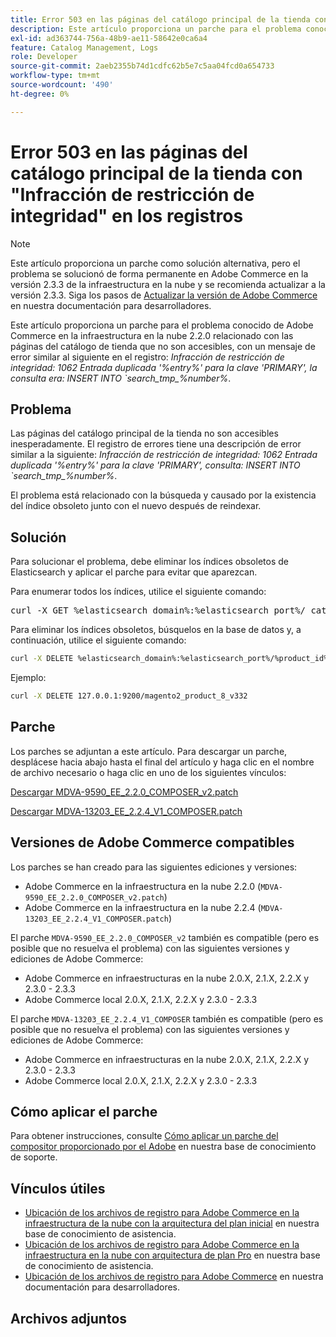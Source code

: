 ```yaml
---
title: Error 503 en las páginas del catálogo principal de la tienda con "Infracción de restricción de integridad" en los registros
description: Este artículo proporciona un parche para el problema conocido de Adobe Commerce en la infraestructura en la nube 2.2.0 relacionado con las páginas del catálogo de tienda que no son accesibles.
exl-id: ad363744-756a-48b9-ae11-58642e0ca6a4
feature: Catalog Management, Logs
role: Developer
source-git-commit: 2aeb2355b74d1cdfc62b5e7c5aa04fcd0a654733
workflow-type: tm+mt
source-wordcount: '490'
ht-degree: 0%

---
```


# Error 503 en las páginas del catálogo principal de la tienda con &quot;Infracción de restricción de integridad&quot; en los registros

>[!NOTE]
>
>Este artículo proporciona un parche como solución alternativa, pero el problema se solucionó de forma permanente en Adobe Commerce en la versión 2.3.3 de la infraestructura en la nube y se recomienda actualizar a la versión 2.3.3. Siga los pasos de [Actualizar la versión de Adobe Commerce](https://experienceleague.adobe.com/en/docs/commerce-cloud-service/user-guide/develop/upgrade/commerce-version) en nuestra documentación para desarrolladores.

Este artículo proporciona un parche para el problema conocido de Adobe Commerce en la infraestructura en la nube 2.2.0 relacionado con las páginas del catálogo de tienda que no son accesibles, con un mensaje de error similar al siguiente en el registro: *Infracción de restricción de integridad: 1062 Entrada duplicada &#39;%entry%&#39; para la clave &#39;PRIMARY&#39;, la consulta era: INSERT INTO \`search\_tmp\_%number%*.

## Problema

Las páginas del catálogo principal de la tienda no son accesibles inesperadamente. El registro de errores tiene una descripción de error similar a la siguiente: *Infracción de restricción de integridad: 1062 Entrada duplicada &#39;%entry%&#39; para la clave &#39;PRIMARY&#39;, consulta: INSERT INTO \`search\_tmp\_%number%*.

El problema está relacionado con la búsqueda y causado por la existencia del índice obsoleto junto con el nuevo después de reindexar.

## Solución

Para solucionar el problema, debe eliminar los índices obsoletos de Elasticsearch y aplicar el parche para evitar que aparezcan.

Para enumerar todos los índices, utilice el siguiente comando:

<pre>curl -X GET %elasticsearch_domain%:%elasticsearch_port%/_cat/indices</pre>

Para eliminar los índices obsoletos, búsquelos en la base de datos y, a continuación, utilice el siguiente comando:

```bash
curl -X DELETE %elasticsearch_domain%:%elasticsearch_port%/%product_id%_v%outdated_version%
```

Ejemplo:

```bash
curl -X DELETE 127.0.0.1:9200/magento2_product_8_v332
```

## Parche

Los parches se adjuntan a este artículo. Para descargar un parche, desplácese hacia abajo hasta el final del artículo y haga clic en el nombre de archivo necesario o haga clic en uno de los siguientes vínculos:

[Descargar MDVA-9590\_EE\_2.2.0\_COMPOSER\_v2.patch](assets/MDVA-9590_EE_2.2.0_COMPOSER_v2.patch.zip)

[Descargar MDVA-13203\_EE\_2.2.4\_V1\_COMPOSER.patch](assets/MDVA-13203_EE_2.2.4_V1_COMPOSER.patch.zip)

## Versiones de Adobe Commerce compatibles

Los parches se han creado para las siguientes ediciones y versiones:

* Adobe Commerce en la infraestructura en la nube 2.2.0 (`MDVA-9590_EE_2.2.0_COMPOSER_v2.patch`)
* Adobe Commerce en la infraestructura en la nube 2.2.4 (`MDVA-13203_EE_2.2.4_V1_COMPOSER.patch`)

El parche `MDVA-9590_EE_2.2.0_COMPOSER_v2` también es compatible (pero es posible que no resuelva el problema) con las siguientes versiones y ediciones de Adobe Commerce:

* Adobe Commerce en infraestructuras en la nube 2.0.X, 2.1.X, 2.2.X y 2.3.0 - 2.3.3
* Adobe Commerce local 2.0.X, 2.1.X, 2.2.X y 2.3.0 - 2.3.3

El parche `MDVA-13203_EE_2.2.4_V1_COMPOSER` también es compatible (pero es posible que no resuelva el problema) con las siguientes versiones y ediciones de Adobe Commerce:

* Adobe Commerce en infraestructuras en la nube 2.0.X, 2.1.X, 2.2.X y 2.3.0 - 2.3.3
* Adobe Commerce local 2.0.X, 2.1.X, 2.2.X y 2.3.0 - 2.3.3

## Cómo aplicar el parche

Para obtener instrucciones, consulte [Cómo aplicar un parche del compositor proporcionado por el Adobe](/help/how-to/general/how-to-apply-a-composer-patch-provided-by-magento.md) en nuestra base de conocimiento de soporte.

## Vínculos útiles

* [Ubicación de los archivos de registro para Adobe Commerce en la infraestructura de la nube con la arquitectura del plan inicial](/help/how-to/general/log-locations-directories-for-starter-plan.md) en nuestra base de conocimiento de asistencia.
* [Ubicación de los archivos de registro para Adobe Commerce en la infraestructura en la nube con arquitectura de plan Pro](/help/how-to/general/log-locations-directories-for-pro-plan-integration-staging-production.md) en nuestra base de conocimiento de asistencia.
* [Ubicación de los archivos de registro para Adobe Commerce](https://experienceleague.adobe.com/en/docs/commerce-cloud-service/user-guide/develop/test/log-locations) en nuestra documentación para desarrolladores.

## Archivos adjuntos
